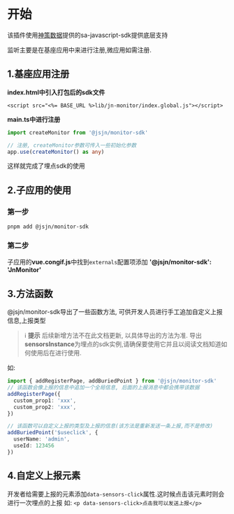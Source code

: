 # 开始

该插件使用[神策数据](https://manual.sensorsdata.cn/sa/docs/tech_sdk_client_web_use/v0300)提供的sa-javascript-sdk提供底层支持

监听主要是在基座应用中来进行注册,微应用如需注册.

## 1.基座应用注册

**index.html中引入打包后的sdk文件**

```**html**
<script src="<%= BASE_URL %>lib/jn-monitor/index.global.js"></script>
```

**main.ts中进行注册**

```ts
import createMonitor from '@jsjn/monitor-sdk'

// 注册, createMonitor参数可传入一些初始化参数
app.use(createMonitor() as any)
```

这样就完成了埋点sdk的使用

## 2.子应用的使用

### 第一步

``` base
pnpm add @jsjn/monitor-sdk
```

### 第二步

子应用的**vue.congif.js**中找到`externals`配置项添加 **'@jsjn/monitor-sdk': 'JnMonitor'**

## 3.方法函数

@jsjn/monitor-sdk导出了一些函数方法, 可供开发人员进行手工追加自定义上报信息,上报类型

> &#x2139;&#xfe0f; **提示**
> 后续新增方法不在此文档更新, 以具体导出的方法为准.
> 导出**sensorsInstance**为埋点的sdk实例,请确保要使用它并且以阅读文档知道如何使用后在进行使用.

如:

``` ts
import { addRegisterPage, addBuriedPoint } from '@jsjn/monitor-sdk'
// 该函数会像上报的信息中追加一个全局信息, 后面的上报消息中都会携带该数据
addRegisterPage({
  custom_prop1: 'xxx',
  custom_prop2: 'xxx',
})

// 该函数可以自定义上报的类型及上报的信息(该方法是重新发送一条上报,而不是修改)
addBuriedPoint('$useclick', {
  userName: 'admin',
  useId: 123456
})
```

## 4.自定义上报元素

开发者给需要上报的元素添加`data-sensors-click`属性.这时候点击该元素时则会进行一次埋点的上报
如: `<p data-sensors-click>点击我可以发送上报</p>`
